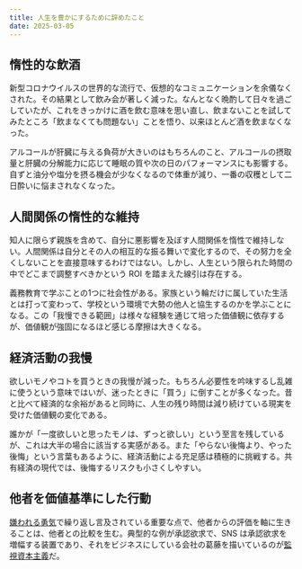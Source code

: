 ```yaml
---
title: 人生を豊かにするために辞めたこと
date: 2025-03-05
---
```


## 惰性的な飲酒

新型コロナウイルスの世界的な流行で、仮想的なコミュニケーションを余儀なくされた。その結果として飲み会が著しく減った。なんとなく晩酌して日々を過ごしていたが、これをきっかけに酒を飲む意味を思い直し、飲まないことを試してみたところ「飲まなくても問題ない」ことを悟り、以来ほとんど酒を飲まなくなった。

アルコールが肝臓に与える負荷が大きいのはもちろんのこと、アルコールの摂取量と肝臓の分解能力に応じて睡眠の質や次の日のパフォーマンスにも影響する。自ずと油分や塩分を摂る機会が少なくなるので体重が減り、一番の収穫として二日酔いに悩まされなくなった。

## 人間関係の惰性的な維持

知人に限らず親族を含めて、自分に悪影響を及ぼす人間関係を惰性で維持しない。人間関係は自分とその人の相互的な振る舞いで変化するので、その努力を全くしないことを直接意味するわけではない。しかし、人生という限られた時間の中でどこまで調整すべきかという ROI を踏まえた線引は存在する。

義務教育で学ぶことの1つに社会性がある。家族という輪だけに属していた生活とは打って変わって、学校という環境で大勢の他人と協生するのかを学ぶことになる。この「我慢できる範囲」は様々な経験を通じて培った価値観に依存するが、価値観が強固になるほど感じる摩擦は大きくなる。

## 経済活動の我慢

欲しいモノやコトを買うときの我慢が減った。もちろん必要性を吟味するし乱雑に使うという意味ではいが、迷ったときに「買う」に倒すことが多くなった。昔と比べて経済的な余裕があると同時に、人生の残り時間は減り続けている現実を受けた価値観の変化である。

誰かが「一度欲しいと思ったモノは、ずっと欲しい」という至言を残しているが、これは大半の場合に該当する実感がある。また「やらない後悔より、やった後悔」という言葉もあるように、経済活動による充足感は積極的に挑戦する。共有経済の現代では、後悔するリスクも小さくしやすい。

## 他者を価値基準にした行動

[嫌われる勇気](/posts/2024/individual-psychology/)で繰り返し言及されている重要な点で、他者からの評価を軸に生きることは、他者との比較を生む。典型的な例が承認欲求で、SNS は承認欲求を増幅する装置であり、それをビジネスにしている会社の葛藤を描いているのが[監視資本主義](https://www.netflix.com/jp/title/81254224)だ。

